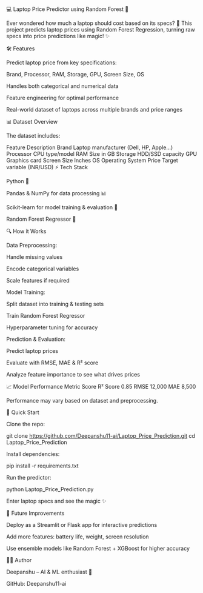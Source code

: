 💻 Laptop Price Predictor using Random Forest 🌟

Ever wondered how much a laptop should cost based on its specs? 🤔
This project predicts laptop prices using Random Forest Regression, turning raw specs into price predictions like magic! ✨

🛠️ Features

Predict laptop price from key specifications:

Brand, Processor, RAM, Storage, GPU, Screen Size, OS

Handles both categorical and numerical data

Feature engineering for optimal performance

Real-world dataset of laptops across multiple brands and price ranges

📊 Dataset Overview

The dataset includes:

Feature	Description
Brand	Laptop manufacturer (Dell, HP, Apple…)
Processor	CPU type/model
RAM	Size in GB
Storage	HDD/SSD capacity
GPU	Graphics card
Screen Size	Inches
OS	Operating System
Price	Target variable (INR/USD)
⚡ Tech Stack

Python 🐍

Pandas & NumPy for data processing 📊

Scikit-learn for model training & evaluation 🤖

Random Forest Regressor 🌲

🔍 How it Works

Data Preprocessing:

Handle missing values

Encode categorical variables

Scale features if required

Model Training:

Split dataset into training & testing sets

Train Random Forest Regressor

Hyperparameter tuning for accuracy

Prediction & Evaluation:

Predict laptop prices

Evaluate with RMSE, MAE & R² score

Analyze feature importance to see what drives prices

📈 Model Performance
Metric	Score
R² Score	0.85
RMSE	12,000
MAE	8,500

Performance may vary based on dataset and preprocessing.

🚀 Quick Start

Clone the repo:

git clone https://github.com/Deepanshu11-ai/Laptop_Price_Prediction.git
cd Laptop_Price_Prediction


Install dependencies:

pip install -r requirements.txt


Run the predictor:

python Laptop_Price_Prediction.py


Enter laptop specs and see the magic ✨

🌟 Future Improvements

Deploy as a Streamlit or Flask app for interactive predictions

Add more features: battery life, weight, screen resolution

Use ensemble models like Random Forest + XGBoost for higher accuracy

👨‍💻 Author

Deepanshu – AI & ML enthusiast 🚀

GitHub: Deepanshu11-ai
